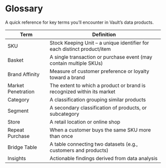 # Glossary

A quick reference for key terms you’ll encounter in Vault’s data products.

| Term               | Definition                                                                 |
|--------------------|---------------------------------------------------------------------------|
| SKU                | Stock Keeping Unit – a unique identifier for each distinct product/item    |
| Basket             | A single transaction or purchase event (may contain multiple SKUs)         |
| Brand Affinity     | Measure of customer preference or loyalty toward a brand                   |
| Market Penetration | The extent to which a product or brand is recognized within its market     |
| Category           | A classification grouping similar products                                 |
| Segment            | A secondary classification of products, or subcategory            |
| Store              | A retail location or online shop                                           |
| Repeat Purchase    | When a customer buys the same SKU more than once                          |
| Bridge Table       | A table connecting two datasets (e.g., customers and products)             |
| Insights           | Actionable findings derived from data analysis                             |
